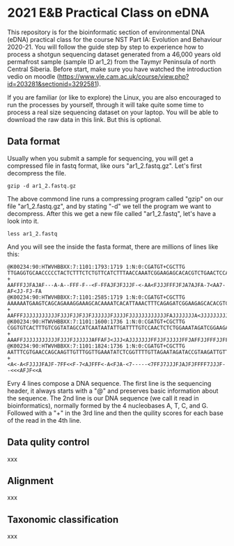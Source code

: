 # 2021 E&B Practical Class on eDNA

This repository is for the bioinformatic section of environmental DNA (eDNA) practical class for the course NST Part IA: Evolution and Behaviour 2020-21. You will follow the guide step by step to experience how to process a shotgun sequencing dataset generated from a 46,000 years old permafrost sample (sample ID ar1_2) from the Taymyr Peninsula of north Central Siberia. Before start, make sure you have watched the introduction vedio on moodle (https://www.vle.cam.ac.uk/course/view.php?id=203281&sectionid=3292581).

If you are familiar (or like to explore) the Linux, you are also encouraged to run the processes by yourself, through it will take quite some time to process a real size sequencing dataset on your laptop. You will be able to download the raw data in this link. But this is optional. 


## Data format

Usually when you submit a sample for sequencing, you will get a compressed file in fastq format, like ours "ar1_2.fastq.gz". Let's first decompress the file.

```
gzip -d ar1_2.fastq.gz
```

The above commond line runs a compressing program called "gzip" on our file "ar1_2.fastq.gz", and by stating "-d" we tell the program we want to decompress. After this we get a new file called "ar1_2.fastq", let's have a look into it.

```
less ar1_2.fastq
```

And you will see the inside the fasta format, there are millions of lines like this:

```
@K00234:90:HTWVHBBXX:7:1101:1793:1719 1:N:0:CGATGT+CGCTTG
TTGAGGTGCAACCCCCTACTCTTTCTCTGTTCATCTTTAACCAAATCGGAAGAGCACACGTCTGAACTCCAGTCACCGATG
+
AAFFFJJFAJAF---A-A--FFF-F--<F-FFAJFJFJJJF-<-AA<FJJJFFFJFJA7AJFA-7<AA7-AF<JJ-FJ-FA
@K00234:90:HTWVHBBXX:7:1101:2585:1719 1:N:0:CGATGT+CGCTTG
AAAAAATGAAGTCAGCAGAAAGGAAAGCACAAAATCACATTAAACTTTCAGAGATCGGAAGAGCACACGTCTGAACTCCAG
+
AAFFFJJJJJJJJJJJFJJJFJJFJJFJJJJJJFJJJJFJJJJJJJJJJJJFAJJJJJJJA<JJJJJJJJJJJJJFFJJJJ
@K00234:90:HTWVHBBXX:7:1101:1600:1736 1:N:0:CGATGT+CGCTTG
CGGTGTCACTTTGTCGGTATAGCCATCAATAATATTGATTTTGTCCAACTCTCTGGAAATAGATCGGAAGAGCACACGTCT
+
AAAFFJJJJJJJJJJJFJJJFJJJJJJAFFAFJ<JJJ<AJJJJJJJFFJJFJJJJJFFJAFFJJFFFJJFFF7JJJJJJJJ
@K00234:90:HTWVHBBXX:7:1101:1824:1736 1:N:0:CGATGT+CGCTTG
AATTTCGTGAACCAGCAAGTTGTTTGGTTGAAATATCTCGGTTTTGTTAGAATAGATACCGTAAGATTGTTCTAATCTATT
+
<A<-A<FJJJJFAJF-7FF<<F-7<AJFFF<-A<FJA-<7-----<7FFJ7JJJFJAJFJFFFF7JJJF--<<<AFJF<<A
```
Evry 4 lines compose a DNA sequence. The first line is the sequencing header, it always starts with a "@" and preserves basic information about the sequence. The 2nd line is our DNA sequence (we call it read in bioinformatics), normally formed by the 4 nucleobases A, T, C, and G. Followed with a "+" in the 3rd line and then the quility scores for each base of the read in the 4th line.


## Data qulity control

xxx

## Alignment

xxx

## Taxonomic classification

xxx












